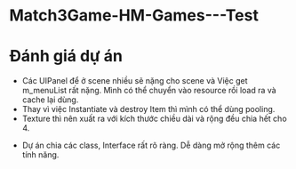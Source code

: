 # Match3Game-HM-Games---Test

# Đánh giá dự án

- Các UIPanel để ở scene nhiều sẽ nặng cho scene và Việc get m_menuList rất nặng. Mình có thể chuyển vào resource rồi load ra và cache lại dùng.
- Thay vì việc Instantiate và destroy Item thì mình có thể dùng pooling.
- Texture thì nên xuất ra với kích thước chiều dài và rộng đều chia hết cho 4.

* Dự án chia các class, Interface rất rõ ràng. Dễ dàng mở rộng thêm các tính năng.
